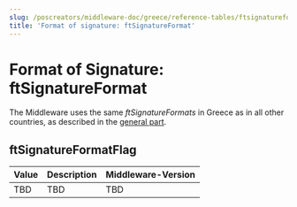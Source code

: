 ```yaml
---
slug: /poscreators/middleware-doc/greece/reference-tables/ftsignatureformat
title: 'Format of signature: ftSignatureFormat'
---
```


# Format of Signature: ftSignatureFormat
The Middleware uses the same _ftSignatureFormats_ in Greece as in all other countries, as described in the [general part](../../general/reference-tables/reference-tables.md#format-of-signature-ftsignatureformat). 


## ftSignatureFormatFlag

| Value | Description | Middleware-Version | 
|-------|-------------|--------------------|
|TBD|TBD|TBD|